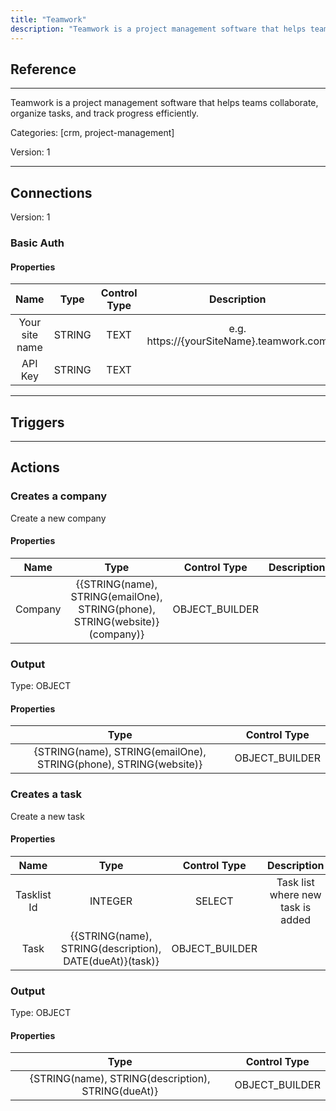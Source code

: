 ```yaml
---
title: "Teamwork"
description: "Teamwork is a project management software that helps teams collaborate, organize tasks, and track progress efficiently."
---
```

## Reference
<hr />

Teamwork is a project management software that helps teams collaborate, organize tasks, and track progress efficiently.


Categories: [crm, project-management]


Version: 1

<hr />



## Connections

Version: 1


### Basic Auth

#### Properties

|      Name      |     Type     |     Control Type     |     Description     |
|:--------------:|:------------:|:--------------------:|:-------------------:|
| Your site name | STRING | TEXT  |  e.g. https://{yourSiteName}.teamwork.com  |
| API Key | STRING | TEXT  |  |





<hr />



## Triggers



<hr />



## Actions


### Creates a company
Create a new company

#### Properties

|      Name      |     Type     |     Control Type     |     Description     |
|:--------------:|:------------:|:--------------------:|:-------------------:|
| Company | {{STRING\(name), STRING\(emailOne), STRING\(phone), STRING\(website)}\(company)} | OBJECT_BUILDER  |  |


### Output



Type: OBJECT


#### Properties

|     Type     |     Control Type     |
|:------------:|:--------------------:|
| {STRING\(name), STRING\(emailOne), STRING\(phone), STRING\(website)} | OBJECT_BUILDER  |






### Creates a task
Create a new task

#### Properties

|      Name      |     Type     |     Control Type     |     Description     |
|:--------------:|:------------:|:--------------------:|:-------------------:|
| Tasklist Id | INTEGER | SELECT  |  Task list where new task is added  |
| Task | {{STRING\(name), STRING\(description), DATE\(dueAt)}\(task)} | OBJECT_BUILDER  |  |


### Output



Type: OBJECT


#### Properties

|     Type     |     Control Type     |
|:------------:|:--------------------:|
| {STRING\(name), STRING\(description), STRING\(dueAt)} | OBJECT_BUILDER  |







